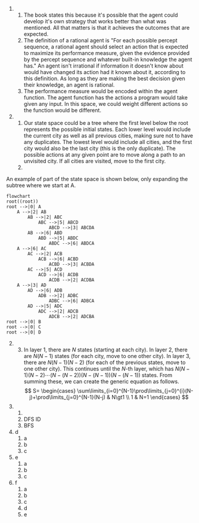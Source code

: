 1. 
	1. The book states this because it's possible that the agent could develop it's own strategy that works better than what was mentioned. All that matters is that it achieves the outcomes that are expected.
	2. The definition of a rational agent is "For each possible percept sequence, a rational agent should select an action that is expected to maximize its performance measure, given the evidence provided by the percept sequence and whatever built-in knowledge the agent has." An agent isn't irrational if information it doesn't know about would have changed its action had it known about it, according to this definition. As long as they are making the best decision given their knowledge, an agent is rational.
	3. The performance measure would be encoded within the agent function. The agent function has the actions a program would take given any input. In this space, we could weight different actions so the function would be different.
2. 
	1. Our state space could be a tree where the first level below the root represents the possible initial states. Each lower level would include the current city as well as all previous cities, making sure not to have any duplicates. The lowest level would include all cities, and the first city would also be the last city (this is the only duplicate). The possible actions at any given point are to move along a path to an unvisited city. If all cities are visited, move to the first city.
	2. 
An example of part of the state space is shown below, only expanding the subtree where we start at A.
```mermaid
flowchart
root((root))
root -->|0| A
	A -->|2| AB
		AB -->|2| ABC
			ABC -->|5| ABCD
				ABCD -->|3| ABCDA
		AB -->|6| ABD
			ABD -->|5| ABDC
				ABDC -->|6| ABDCA
	A -->|6| AC
		AC -->|2| ACB
			ACB -->|6| ACBD
				ACBD -->|3| ACBDA
		AC -->|5| ACD
			ACD -->|6| ACDB
				ACDB -->|2| ACDBA
	A -->|3| AD
		AD -->|6| ADB
			ADB -->|2| ADBC
				ADBC -->|6| ADBCA
		AD -->|5| ADC
			ADC -->|2| ADCB
				ADCB -->|2| ADCBA
root -->|0| B
root -->|0| C
root -->|0| D
```
2. 
	3. In layer 1, there are $N$ states (starting at each city). In layer 2, there are $N(N-1)$ states (for each city, move to one other city). In layer 3, there are $N(N-1)(N-2)$ (for each of the previous states, move to one other city). This continues until the $N\text{-th}$ layer, which has $N(N-1)(N-2)\cdots(N-(N-2))(N-(N-1))(N-(N-1))$ states. From summing these, we can create the generic equation as follows.
$$
S=
\begin{cases}
\sum\limits_{i=0}^{N-1}\prod\limits_{j=0}^{i}(N-j)+\prod\limits_{j=0}^{N-1}(N-j) & N\gt1 \\
1 & N=1
\end{cases}
$$
3. 
	1. 
	2. DFS ID
	3. BFS
4. d
	1. a
	2. b
	3. c
5. e
	1. a
	2. b
	3. c
6. f
	1. a
	2. b
	3. c
	4. d
	5. e